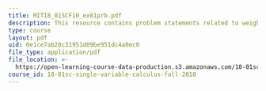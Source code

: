 ```yaml
---
title: MIT18_01SCF10_ex61prb.pdf
description: This resource contains problem statements related to weighted average.
type: course
layout: pdf
uid: 0e1ce7ab28c31951d09be951dc4a0ec0
file_type: application/pdf
file_location: >-
  https://open-learning-course-data-production.s3.amazonaws.com/18-01sc-single-variable-calculus-fall-2010/0e1ce7ab28c31951d09be951dc4a0ec0_MIT18_01SCF10_ex61prb.pdf
course_id: 18-01sc-single-variable-calculus-fall-2010
---
```

